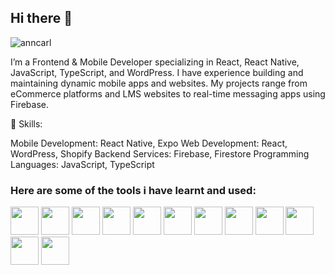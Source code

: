 ## Hi there 👋

<p align="left"> <img src="https://komarev.com/ghpvc/?username=anncarl&label=Profile%20views&color=0e75b6&style=flat" alt="anncarl" /> </p>

I’m a Frontend & Mobile Developer specializing in React, React Native, JavaScript, TypeScript, and WordPress. I have experience building and maintaining dynamic mobile apps and websites. My projects range from eCommerce platforms and LMS websites to real-time messaging apps using Firebase.

🔧 Skills:

Mobile Development: React Native, Expo
Web Development: React, WordPress, Shopify
Backend Services: Firebase, Firestore
Programming Languages: JavaScript, TypeScript

<h3>Here are some of the tools i have learnt and used:</h3>
<p align="left">
  <img src="https://cdn.jsdelivr.net/gh/devicons/devicon@latest/icons/react/react-original.svg" width="45" height="45"/>
  <img src="https://cdn.jsdelivr.net/gh/devicons/devicon@latest/icons/reactnavigation/reactnavigation-original.svg" width="45" height="45"/>
  <img src="https://cdn.jsdelivr.net/gh/devicons/devicon@latest/icons/firebase/firebase-original.svg" width="45" height="45"/>
  <img src="https://cdn.jsdelivr.net/gh/devicons/devicon@latest/icons/javascript/javascript-original.svg" width="45" height="45"/>
  <img src="https://cdn.jsdelivr.net/gh/devicons/devicon@latest/icons/typescript/typescript-original.svg" width="45" height="45"/>
  <img src="https://cdn.jsdelivr.net/gh/devicons/devicon@latest/icons/css3/css3-original.svg" width="45" height="45"/>
  <img src="https://cdn.jsdelivr.net/gh/devicons/devicon@latest/icons/tailwindcss/tailwindcss-original-wordmark.svg" width="45" height="45"/>
  <img src="https://cdn.jsdelivr.net/gh/devicons/devicon@latest/icons/html5/html5-original.svg" width="45" height="45"/>
  <img src="https://cdn.jsdelivr.net/gh/devicons/devicon@latest/icons/wordpress/wordpress-original.svg" width="45" height="45"/>
  <img src="https://cdn.jsdelivr.net/gh/devicons/devicon@latest/icons/android/android-original-wordmark.svg" width="45" height="45"/>
  <img src="https://cdn.jsdelivr.net/gh/devicons/devicon@latest/icons/apple/apple-original.svg" width="45" height="45"/>
  <img src="https://cdn.jsdelivr.net/gh/devicons/devicon@latest/icons/git/git-original.svg" width="45" height="45"/>










</p>

<!--
**anncarl/anncarl** is a ✨ _special_ ✨ repository because its `README.md` (this file) appears on your GitHub profile.

Here are some ideas to get you started:

- 🔭 I’m currently working on ...
- 🌱 I’m currently learning ...
- 👯 I’m looking to collaborate on ...
- 🤔 I’m looking for help with ...
- 💬 Ask me about ...
- 📫 How to reach me: ...
- 😄 Pronouns: ...
- ⚡ Fun fact: ...
-->
